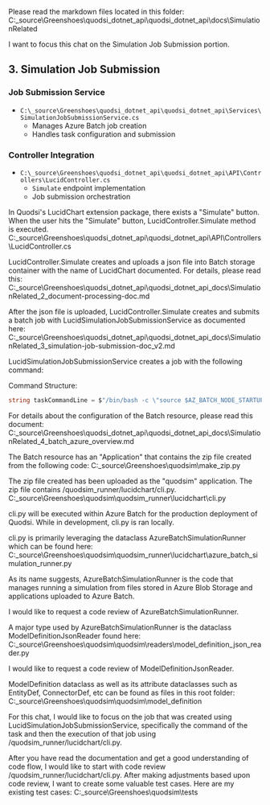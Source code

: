 Please read the markdown files located in this folder:
C:\_source\Greenshoes\quodsi_dotnet_api\quodsi_dotnet_api\docs\SimulationRelated

I want to focus this chat on the Simulation Job Submission portion.

## 3. Simulation Job Submission
### Job Submission Service
- `C:\_source\Greenshoes\quodsi_dotnet_api\quodsi_dotnet_api\Services\SimulationJobSubmissionService.cs`
  - Manages Azure Batch job creation
  - Handles task configuration and submission

### Controller Integration
- `C:\_source\Greenshoes\quodsi_dotnet_api\quodsi_dotnet_api\API\Controllers\LucidController.cs`
  - `Simulate` endpoint implementation
  - Job submission orchestration


In Quodsi's LucidChart extension package, there exists a "Simulate" button.  When the user hits the "Simulate" button, LucidController.Simulate method is executed.
C:\_source\Greenshoes\quodsi_dotnet_api\quodsi_dotnet_api\API\Controllers\LucidController.cs

LucidController.Simulate creates and uploads a json file into Batch storage container with the name of LucidChart documented.  For details, please read this:
C:\_source\Greenshoes\quodsi_dotnet_api\quodsi_dotnet_api\_docs\SimulationRelated\_2_document-processing-doc.md

After the json file is uploaded, LucidController.Simulate creates and submits a batch job with LucidSimulationJobSubmissionService as documented here:
C:\_source\Greenshoes\quodsi_dotnet_api\quodsi_dotnet_api\_docs\SimulationRelated\_3_simulation-job-submission-doc_v2.md

LucidSimulationJobSubmissionService creates a job with the following command:

Command Structure:
```csharp
string taskCommandLine = $"/bin/bash -c \"source $AZ_BATCH_NODE_STARTUP_DIR/wd/batch_env/bin/activate && python3 -m pip list && python3 ${appPackageEnvVar}/quodsim_runner/lucidchart/cli.py --document-id {documentId} --page-id {pageId} --user-id {userId}\"";
```

For details about the configuration of the Batch resource, please read this document:
C:\_source\Greenshoes\quodsi_dotnet_api\quodsi_dotnet_api\_docs\SimulationRelated\_4_batch_azure_overview.md

The Batch resource has an "Application" that contains the zip file created from the following code:
C:\_source\Greenshoes\quodsim\make_zip.py

The zip file created has been uploaded as the "quodsim" application.  The zip file contains /quodsim_runner/lucidchart/cli.py.
C:\_source\Greenshoes\quodsim\quodsim_runner\lucidchart\cli.py

cli.py will be executed within Azure Batch for the production deployment of Quodsi.  While in development, cli.py is ran locally.

cli.py is primarily leveraging the dataclass AzureBatchSimulationRunner which can be found here:
C:\_source\Greenshoes\quodsim\quodsim_runner\lucidchart\azure_batch_simulation_runner.py

As its name suggests, AzureBatchSimulationRunner is the code that manages running a simulation from files stored in Azure Blob Storage and applications uploaded to Azure Batch.

I would like to request a code review of AzureBatchSimulationRunner.

A major type used by AzureBatchSimulationRunner is the dataclass ModelDefinitionJsonReader found here:
C:\_source\Greenshoes\quodsim\quodsim\readers\model_definition_json_reader.py

I would like to request a code review of ModelDefinitionJsonReader.

ModelDefinition dataclass as well as its attribute dataclasses such as EntityDef, ConnectorDef, etc can be found as files in this root folder:
C:\_source\Greenshoes\quodsim\quodsim\model_definition


For this chat, I would like to focus on the job that was created using LucidSimulationJobSubmissionService, specifically the command of the task and then the execution of that job using /quodsim_runner/lucidchart/cli.py.

After you have read the documentation and get a good understanding of code flow, I would like to start with code review /quodsim_runner/lucidchart/cli.py.  After making adjustments based upon code review, I want to create some valuable test cases.  Here are my existing test cases:
C:\_source\Greenshoes\quodsim\tests